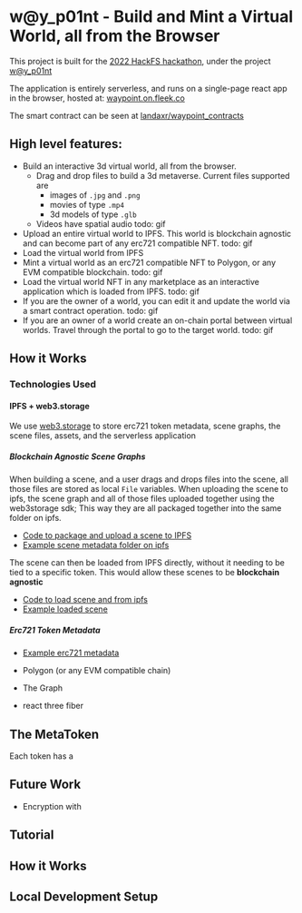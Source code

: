 # w@y_p01nt - Build and Mint a Virtual World, all from the Browser

This project is built for the [2022 HackFS hackathon](https://ethglobal.com/events/hackfs2022), under the project [w@y_p01nt](https://ethglobal.com/showcase/w-y-p01nt-890c8)

The application is entirely serverless, and runs on a single-page react app in the browser, hosted at: [waypoint.on.fleek.co](https://waypoint.on.fleek.co/)

The smart contract can be seen at [landaxr/waypoint_contracts](https://github.com/landaxr/waypoint_contracts)

## High level features:

- Build an interactive 3d virtual world, all from the browser.
  - Drag and drop files to build a 3d metaverse. Current files supported are
    - images of `.jpg` and `.png`
    - movies of type `.mp4`
    - 3d models of type `.glb`
  - Videos have spatial audio
    todo: gif
- Upload an entire virtual world to IPFS. This world is blockchain agnostic and can become part of any erc721 compatible NFT.
  todo: gif
- Load the virtual world from IPFS
- Mint a virtual world as an erc721 compatible NFT to Polygon, or any EVM compatible blockchain.
  todo: gif
- Load the virtual world NFT in any marketplace as an interactive application which is loaded from IPFS.
  todo: gif
- If you are the owner of a world, you can edit it and update the world via a smart contract operation.
  todo: gif
- If you are an owner of a world create an on-chain portal between virtual worlds. Travel through the portal to go to the target world.
  todo: gif

## How it Works 

### Technologies Used

#### IPFS + web3.storage

We use [web3.storage](https://web3.storage/) to store erc721 token metadata, scene graphs, the scene files, assets, and the serverless application

##### Blockchain Agnostic Scene Graphs

When building a scene, and a user drags and drops files into the scene, all those files are stored as local `File` variables. When uploading the scene to ipfs, the scene graph and all of those files uploaded together using the web3storage sdk; This way they are all packaged together into the same folder on ipfs.

- [Code to package and upload a scene to IPFS](/src/api/ipfs/ipfsSceneSaver.ts)
- [Example scene metadata folder on ipfs](https://ipfs.io://ipfs/bafybeihjrtchuf44b5ud6hpnmxqe7n6ff6t5my6ucis6vet6u445fm7eou)

The scene can then be loaded from IPFS directly, without it needing to be tied to a specific token. This would allow these scenes to be **blockchain agnostic**

- [Code to load scene and from ipfs](/src/api/ipfs/ipfsSceneLoader.ts)
- [Example loaded scene](https://waypoint.on.fleek.co/#/worlds/ipfs/bafybeihjrtchuf44b5ud6hpnmxqe7n6ff6t5my6ucis6vet6u445fm7eou)

##### Erc721 Token Metadata

- [Example erc721 metadata](https://ipfs.io/ipfs/bafybeicpqgb4r3pncxzsvpjb73ejjcza2az4f5pzlcgabnzm3feclnl6ja/erc721.json)

- Polygon (or any EVM compatible chain)
- The Graph
- react three fiber

## The MetaToken

Each token has a

## Future Work

- Encryption with

## Tutorial

## How it Works

##

## Local Development Setup
